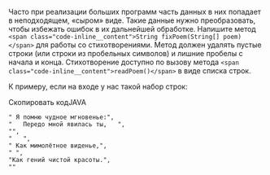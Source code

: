 Часто при реализации больших программ часть данных в них попадает в неподходящем, «сыром» виде. Такие данные нужно преобразовать, чтобы избежать ошибок в их дальнейшей обработке. Напишите метод `<span class="code-inline__content">String fixPoem(String[] poem)</span>` для работы со стихотворениями. Метод должен удалять пустые строки (или строки из пробельных символов) и лишние пробелы с начала и конца. Стихотворение доступно по вызову метода `<span class="code-inline__content">readPoem()</span>` в виде списка строк.

К примеру, если на входе у нас такой набор строк:

Скопировать кодJAVA

```
" Я помню чудное мгновенье:",
"   Передо мной явилась ты,   ",
"",
"   ",
" Как мимолётное виденье,",
" ",
"Как гений чистой красоты.",
"" 
```
